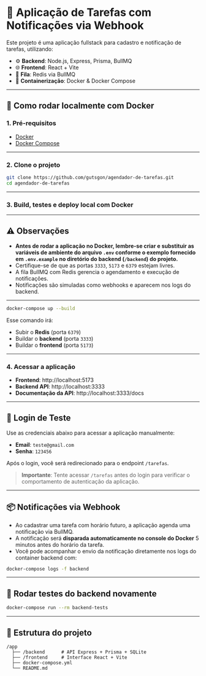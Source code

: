 
# 📝 Aplicação de Tarefas com Notificações via Webhook

Este projeto é uma aplicação fullstack para cadastro e notificação de tarefas, utilizando:

- ⚙️ **Backend**: Node.js, Express, Prisma, BullMQ  
- 🌐 **Frontend**: React + Vite  
- 🧠 **Fila**: Redis via BullMQ  
- 🐋 **Containerização**: Docker & Docker Compose  

---

## 🚀 Como rodar localmente com Docker

### 1. Pré-requisitos

- [Docker](https://www.docker.com/)  
- [Docker Compose](https://docs.docker.com/compose/)  

---

### 2. Clone o projeto

```bash
git clone https://github.com/gutsgon/agendador-de-tarefas.git
cd agendador-de-tarefas
```

---

### 3. Build, testes e deploy local com Docker

---
## ⚠️ Observações

- **Antes de rodar a aplicação no Docker, lembre-se criar e substituir as variáveis de ambiente do arquivo `.env` conforme o exemplo fornecido em `.env.example` no diretório do backend (`/backend`) do projeto.**  
- Certifique-se de que as portas `3333`, `5173` e `6379` estejam livres.  
- A fila BullMQ com Redis gerencia o agendamento e execução de notificações.  
- Notificações são simuladas como webhooks e aparecem nos logs do backend.

---

```bash
docker-compose up --build
```

Esse comando irá:

- Subir o **Redis** (porta `6379`)  
- Buildar o **backend** (porta `3333`)  
- Buildar o **frontend** (porta `5173`)  

---

### 4. Acessar a aplicação

- **Frontend**: http://localhost:5173  
- **Backend API**: http://localhost:3333
- **Documentação da API**: http://localhost:3333/docs 

---

## 🔐 Login de Teste

Use as credenciais abaixo para acessar a aplicação manualmente:

- **Email**: `teste@gmail.com`  
- **Senha**: `123456`  

Após o login, você será redirecionado para o endpoint `/tarefas`.

> **Importante**: Tente acessar `/tarefas` antes do login para verificar o comportamento de autenticação da aplicação.

---

## 📦 Notificações via Webhook

- Ao cadastrar uma tarefa com horário futuro, a aplicação agenda uma notificação via BullMQ.  
- A notificação será **disparada automaticamente no console do Docker** 5 minutos antes do horário da tarefa.  
- Você pode acompanhar o envio da notificação diretamente nos logs do container backend com:

```bash
docker-compose logs -f backend
```

---

## 🧪 Rodar testes do backend novamente

```bash
docker-compose run --rm backend-tests
```

---

## 📂 Estrutura do projeto

```
/app
  ├── /backend      # API Express + Prisma + SQLite
  ├── /frontend     # Interface React + Vite
  ├── docker-compose.yml
  └── README.md
```

